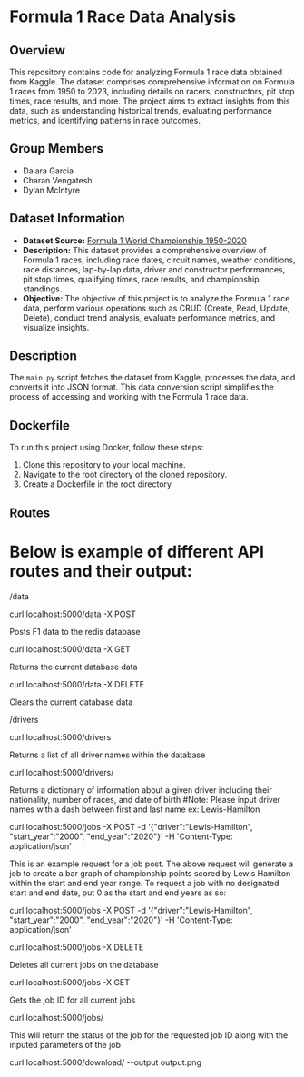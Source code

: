 # Formula 1 Race Data Analysis

## Overview

This repository contains code for analyzing Formula 1 race data obtained from Kaggle. The dataset comprises comprehensive information on Formula 1 races from 1950 to 2023, including details on racers, constructors, pit stop times, race results, and more. The project aims to extract insights from this data, such as understanding historical trends, evaluating performance metrics, and identifying patterns in race outcomes.

## Group Members

- Daiara Garcia
- Charan Vengatesh
- Dylan McIntyre

## Dataset Information

- **Dataset Source:** [Formula 1 World Championship 1950-2020](https://www.kaggle.com/datasets/rohanrao/formula-1-world-championship-1950-2020)
- **Description:** This dataset provides a comprehensive overview of Formula 1 races, including race dates, circuit names, weather conditions, race distances, lap-by-lap data, driver and constructor performances, pit stop times, qualifying times, race results, and championship standings.
- **Objective:** The objective of this project is to analyze the Formula 1 race data, perform various operations such as CRUD (Create, Read, Update, Delete), conduct trend analysis, evaluate performance metrics, and visualize insights.

## Description

The `main.py` script fetches the dataset from Kaggle, processes the data, and converts it into JSON format. This data conversion script simplifies the process of accessing and working with the Formula 1 race data.

## Dockerfile

To run this project using Docker, follow these steps:

1. Clone this repository to your local machine.
2. Navigate to the root directory of the cloned repository.
3. Create a Dockerfile in the root directory

## Routes

# Below is example of different API routes and their output:

/data

  curl localhost:5000/data -X POST

  Posts F1 data to the redis database
  
  
  curl localhost:5000/data -X GET

  Returns the current database data
  
  
  curl localhost:5000/data -X DELETE

  Clears the current database data



/drivers

curl localhost:5000/drivers

Returns a list of all driver names within the database

curl localhost:5000/drivers/<firstname-lastname>

Returns a dictionary of information about a given driver including their nationality, number of races, and date of birth
  #Note: Please input driver names with a dash between first and last name ex: Lewis-Hamilton


curl localhost:5000/jobs  -X POST -d '{"driver":"Lewis-Hamilton", "start_year":"2000", "end_year":"2020"}' -H 'Content-Type: application/json'

This is an example request for a job post. The above request will generate a job to create a bar graph of championship points scored by Lewis Hamilton within the start and end year range. To request a job with no designated start and end date, put 0 as the start and end years as so:

curl localhost:5000/jobs  -X POST -d '{"driver":"Lewis-Hamilton", "start_year":"2000", "end_year":"2020"}' -H 'Content-Type: application/json'



curl localhost:5000/jobs -X DELETE

Deletes all current jobs on the database


curl localhost:5000/jobs -X GET

Gets the job ID for all current jobs


curl localhost:5000/jobs/<jobId>

This will return the status of the job for the requested job ID along with the inputed parameters of the job




curl localhost:5000/download/<jobId> --output output.png


